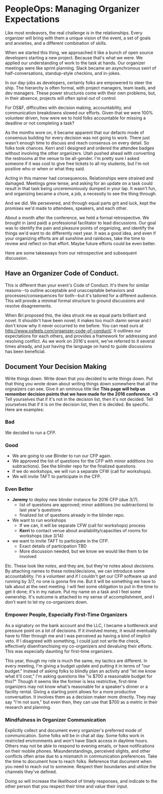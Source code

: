 # PeopleOps: Managing Organizer Expectations
Like most endeavors, the real challenge is in the relationships. Every organizer will bring with them a unique vision of the event, a set of goals and anxieties, and a different combination of skills.

When we started this thing, we approached it like a bunch of open source developers starting a new project. Because that's what we were. We applied our understanding of work to the task at hands. Our organizer meetings were like sprint planning. Slack became an asynchronous swirl of half-conversations, standup-style checkins, and in-jokes.

In our day-jobs as developers, certainly folks are empowered to steer the ship. The hierarchy is often formal, with project managers, team leads, and dev managers. These power structures come with their own problems, but, in their absence, projects will often spiral out of control.

For OS&F, difficulties with decision making, accountability, and communication breakdowns slowed our efforts. Given that we were 100% volunteer driven, how were we to hold folks accountable for missing a deadline or not completing a task?

As the months wore on, it became apparent that our defacto mode of consensus building for every decision was not going to work. There just wasn't enough time to discuss and reach consensus on every detail. So folks took chances. Kerri and I designed and ordered the attendee badges without involving the other organizers. Utah pushed ahead with converting the restrooms at the venue to be all-gender. I'm pretty sure I asked someone if it was cool to give free tickets to all my students, but I'm not positive who or when or what they said.

Acting in this manner had consequences. Relationships were strained and damaged. Meetings grew tense, and asking for an update on a task could result in that task being unceremoniously dumped in your lap. It wasn't fun, and organizing became a chore, a job, a necessity to see the thing through.

And we did. We persevered, and through equal parts grit and luck, kept the promises we'd made to attendees, speakers, and each other.

About a month after the conference, we held a formal retrospective. We brought in (and paid) a professional facilitator to lead discussions. Our goal was to identify the pain and pleasure points of organizing, and identify the things we'd want to do differently next year. It was a good idea, and even if your organizing efforts are all sunshine and rainbows, take the time to review and reflect on that effort. Maybe future efforts could be even better.

Here are some takeaways from our retrospective and subsequent discussion.

## Have an Organizer Code of Conduct.
This is different than your event's Code of Conduct. It's there for similar reasons--to outline acceptable and unacceptable behaviors and processes/consequences for both--but it's tailored for a different audience. This will provde a minimal formal structure to ground discussions and resolve disagreements.

When Bri proposed this, the idea struck me as equal parts brilliant and novel. It shouldn't have been novel; it makes too much damn sense and I don't know why it never occurred to me before. You can read ours at http://www.osfeels.com/organizer-code-of-conduct/. It outlines our expectations for each others, and provides a framework for addressing and resolving conflict. As we work on 2016's event, we've referred to it several times already, and just having the language on hand to guide discussions has been beneficial.

## Document Your Decision Making
Write things down. Write down that you decided to write things down. Put that thing you wrote down about writing things down somewhere that all the orgnaizers can see. Give it an ominous title like __This page will help us remember decision points that we have made for the 2016 conference. <3__ Tell yourselves that if it's not in the decision list, then it's not decided. Tell yourselves that if it is on the decision list, then it is decided. Be specific. Here are examples:

### Bad
We decided to run a CFP.

### Good
- We are going to use Blinder to run our CFP again.
- We approved the list of questions for the CFP with minor additions (no subtractions). See the blinder repo for the finalized questions.
- If we do workshops, we will run a separate CFW (call for workshops).
- We will invite TAFT to participate in the CFP.

### Even Better
- __Jeremy__ to deploy new blinder instance for 2016 CFP (due 3/7).
    - list of questions are approved; minor additions (no subtractions) to last year's questions
    - finalized list of questions already in the blinder repo.
- We want to run workshops
    - If we can, it will be separate CFW (call for workshops) process
    - __Kerri__ to contact venue about availability/capacities of rooms for workshops (due 3/14)
- we want to invite TAFT to participate in the CFP.
    - Exact details of participation TBD
    - More discussion needed, but we know we would like them to be involved

Etc. These look like _notes_, and they are, but they're notes about _decisions_. By attaching names to these notes/decisions, we can introduce some accountability. I'm a volunteer and if I couldn't get our CFP software up and running by 3/7, no one is gonna fire me. But it will be something we have to talk about at the next meeting. I will feel some obligation to put in the time to get it done; it's in my nature. Put my name on a task and I feel some ownership. It's outcome is attached to my sense of accomplishment, and I don't want to let my co-organizers down.

### Empower People, Especially First-Time Organizers
As a signatory on the bank account and the LLC, I became a bottleneck and pressure point on a lot of decisions. If it involved money, it would eventually have to filter through me and I was perceived as having a kind of implicit veto. If I disagreed with something, I could just not write the check, effectively disenfranchising my co-organizers and devaluing their efforts. This was especially daunting for first-time organizers.

This year, though my role is much the same, my tactics are different. In every meeting, I'm giving a budget update and putting it in terms of "our budget." Instead of asking folks to blindly plan an activity and "let me know what it'll cost," I'm asking questions like "is $700 a reasonable budget for this?" Though it seems like the former is less restrictive, first-time organizers may not know what's reasonable for a speaker's dinner or a facility rental. Giving a starting point allows for a more productive conversation. It involves them as a decision maker more directly. They may say "I'm not sure," but even then, they can use that $700 as a metric in their research and planning.

### Mindfulness in Organizer Communication
Explicitly collect and document every organizer's preferred mode of communication. Some folks will be in chat all day. Some folks work in restricted environments and won't have Slack access in daytime hours. Others may not be able to respond to evening emails, or have notifications on their mobile phones. Misunderstandings, perceived slights, and other conflicts often arise due to a mismatch in communication preferences. Take the time to document how to reach folks. Reference that document when you need to reach out to someone. Respect their boundaries and utilize the channels they've defined.

Doing so will increase the likelihood of timely responses, and indicate to the other person that you respect their time and value their input.
